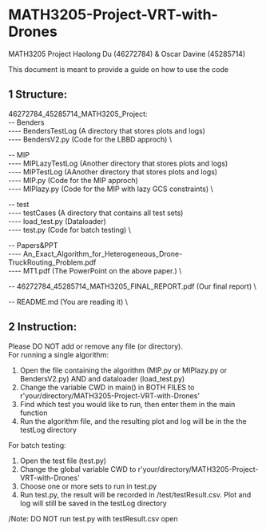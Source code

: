 # MATH3205-Project-VRT-with-Drones

MATH3205 Project
Haolong Du (46272784) & Oscar Davine (45285714)

This document is meant to provide a guide on how to use the code 

## 1 Structure:

46272784_45285714_MATH3205_Project:\
-- Benders \
---- BendersTestLog (A directory that stores plots and logs) \
---- BendersV2.py (Code for the LBBD approch) \

-- MIP \
---- MIPLazyTestLog (Another directory that stores plots and logs) \
---- MIPTestLog (AAnother directory that stores plots and logs) \
---- MIP.py (Code for the MIP approch) \
---- MIPlazy.py (Code for the MIP with lazy GCS constraints) \

-- test \
---- testCases (A directory that contains all test sets) \
---- load_test.py (Dataloader) \
---- test.py (Code for batch testing) \

-- Papers&PPT \
---- An_Exact_Algorithm_for_Heterogeneous_Drone-TruckRouting_Problem.pdf \
---- MT1.pdf (The PowerPoint on the above paper.) \

-- 46272784_45285714_MATH3205_FINAL_REPORT.pdf (Our final report) \

-- README.md (You are reading it) \

## 2 Instruction:
Please DO NOT add or remove any file (or directory).\
For running a single algorithm:
1. Open the file containing the algorithm (MIP.py or MIPlazy.py or BendersV2.py) AND and dataloader (load_test.py)
2. Change the variable CWD in main() in BOTH FILES to r'your/directory/MATH3205-Project-VRT-with-Drones'
3. Find which test you would like to run, then enter them in the main function
4. Run the algorithm file, and the resulting plot and log will be in the the testLog directory

For batch testing:
1. Open the test file (test.py)
2. Change the global variable CWD to r'your/directory/MATH3205-Project-VRT-with-Drones'
3. Choose one or more sets to run in test.py
4. Run test.py, the result will be recorded in /test/testResult.csv. Plot and log will still be saved in the testLog directory

/Note: DO NOT run test.py with testResult.csv open
